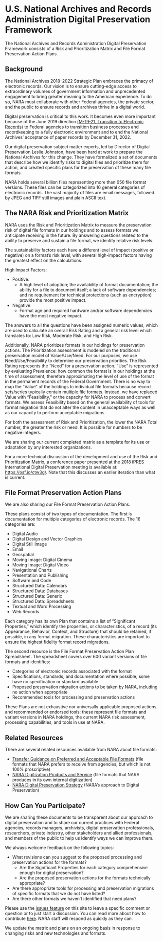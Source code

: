 # U.S. National Archives and Records Administration Digital Preservation Framework
The National Archives and Records Administration Digital Preservation Framework consists of a Risk and Prioritization Matrix and File Format Preservation Action Plans.

## Background
The National Archives 2018–2022 Strategic Plan embraces the primacy of electronic records. Our vision is to ensure cutting-edge access to extraordinary volumes of government informa­tion and unprecedented engagement to bring greater meaning to the American experience. To do so, NARA must collaborate with other Federal agencies, the private sector, and the public to ensure records and archives thrive in a digital world.

Digital preservation is critical to this work. It becomes even more important because of the June 2019 direction [(M-19-21, Transition to Electronic Records)](https://www.whitehouse.gov/wp-content/uploads/2019/06/M-19-21.pdf) to Federal agencies to transition business processes and recordkeeping to a fully electronic environment and to end the National Archives’ acceptance of paper records by December 31, 2022.

Our digital preservation subject matter experts, led by Director of Digital Preservation Leslie Johnston, have been hard at work to prepare the National Archives for this change. They have formalized a set of documents that describe how we identify risks to digital files and prioritize them for action, and created specific plans for the preservation of these many file formats.

NARA holds several billion files representing more than 650 file format versions. These files can be categorized into 16 general categories of electronic records. The vast majority of files are email messages, followed by JPEG and TIFF still images and plain ASCII text.

## The NARA Risk and Prioritization Matrix
NARA uses the Risk and Prioritization Matrix to measure the preservation risk of digital file formats in our holdings and to assess formats we anticipate receiving in the future. By answering questions related to the ability to preserve and sustain a file format, we identify relative risk levels.

The sustainability factors each have a different level of impact (positive or negative) on a format’s risk level, with several high-impact factors having the greatest effect on the calculations.

High Impact Factors:
* Positive:
  * A high level of adoption; the availability of format documentation; the ability for a file to document itself; a lack of software dependencies; and no requirement for technical protections (such as encryption) provide the most positive impact.
* Negative:
  * Format age and required hardware and/or software dependencies have the most negative impact.

The answers to all the questions have been assigned numeric values, which are used to calculate an overall Risk Rating and a general risk level which translates to: Low Risk, Moderate Risk, and High Risk.

Additionally, NARA prioritizes formats in our holdings for preservation actions. The Prioritization assessment is modeled on the traditional preservation model of Value/Use/Need. For our purposes, we use Need/Use/Feasibility to determine our preservation priorities. The Risk Rating represents the “Need” for a preservation action. “Use” is represented by evaluating Prevalence: how common the format is in our holdings at the time of assessment, therefore approximating the level of use of the format in the permanent records of the Federal Government. There is no way to map the “Value” of the holdings to individual file formats because record sets/series typically contain multiple file formats. Instead, we have replaced Value with “Feasibility,” or the capacity for NARA to process and convert formats. We assess Feasibility based on the general availability of tools for format migration that do not alter the content in unacceptable ways as well as our capacity to perform acceptable migrations.

For both the assessment of Risk and Prioritization, the lower the NARA Total number, the greater the risk or need. It is possible for numbers to be negative integers.

We are sharing our current completed matrix as a template for its use or adaptation by any interested organizations.

For a more technical discussion of the development and use of the Risk and Prioritization Matrix, a conference paper presented at the 2018 iPRES International Digital Preservation meeting is available at: https://osf.io/ctw3g/. Note that this discusses an earlier iteration than what is current.

## File Format Preservation Action Plans
We are also sharing our File Format Preservation Action Plans.

These plans consist of two types of documentation. The first is documentation for multiple categories of electronic records. The 16 categories are:
* Digital Audio
* Digital Design and Vector Graphics
* Digital Still Image
* Email
* Geospatial
* Moving Image: Digital Cinema
* Moving Image: Digital Video
* Navigational Charts
* Presentation and Publishing
* Software and Code
* Structured Data: Calendars
* Structured Data: Databases
* Structured Data: Generic
* Structured Data: Spreadsheets
* Textual and Word Processing
* Web Records

Each category has its own Plan that contains a list of “Significant Properties,” which identify the properties, or characteristics, of a record (its Appearance, Behavior, Context, and Structure) that should be retained, if possible, in any format migration. These characteristics are important to ensure the highest fidelity format record migrations.

The second resource is the File Format Preservation Action Plan Spreadsheet. The spreadsheet covers over 600 variant versions of file formats and identifies:
* Categories of electronic records associated with the format
* Specifications, standards, and documentation where possible; some have no specification or standard available
* Proposed preservation migration actions to be taken by NARA, including no action when appropriate
* Recommended tools for processing and preservation actions

These Plans are not exhaustive nor universally applicable proposed actions and recommended or endorsed tools: these represent file formats and variant versions in NARA holdings, the current NARA risk assessment, processing capabilities, and tools in use at NARA.

## Related Resources
There are several related resources available from NARA about file formats:
* [Transfer Guidance on Preferred and Acceptable File Formats](https://www.archives.gov/records-mgmt/policy/transfer-guidance.html) (file formats that NARA prefers to receive from agencies, but which is not 100% proscriptive)
* [NARA Digitization Products and Service](https://www.archives.gov/preservation/products/) (file formats that NARA produces in its own internal digitization)
* [NARA Digital Preservation Strategy](https://www.archives.gov/preservation/electronic-records/digital-preservation-strategy) (NARA’s approach to Digital Preservation)

## How Can You Participate?
We are sharing these documents to be transparent about our approach to digital preservation and to share our current practices with Federal agencies, records managers, archivists, digital preservation professionals, researchers, private industry, other stakeholders and allied professionals, and members of the public to help us identify ways we can improve them.

We always welcome feedback on the following topics:
* What revisions can you suggest to the proposed processing and preservation actions for the formats?
  * Are the Significant Properties for each category comprehensive enough for digital preservation?
  * Are the proposed preservation actions for the formats technically appropriate?
* Are there appropriate tools for processing and preservation migrations of specific formats that we do not have listed?
* Are there other formats we haven’t identified that need plans?

Please use the [issues feature](https://github.com/usnationalarchives/digital-preservation/issues) on this site to leave a specific comment or question or to just start a discussion. You can read more about how to contribute [here](https://github.com/usnationalarchives/digital-preservation/blob/master/CONTRIBUTING.md). NARA staff will respond as quickly as they can.

We update the matrix and plans on an ongoing basis in response to changing risks and new technologies and formats.
